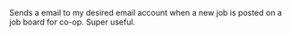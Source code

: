 Sends a email to my desired email account when a new job is posted on a job board for co-op. Super useful.
